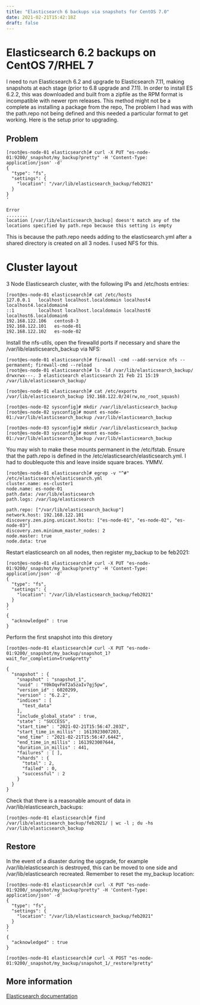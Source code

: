 ```yaml
---
title: "Elasticsearch 6 backups via snapshots for CentOS 7.0"
date: 2021-02-21T15:42:18Z
draft: false
---
```


# Elasticsearch 6.2 backups on CentOS 7/RHEL 7

I need to run Elasticsearch 6.2 and upgrade to Elasticsearch 7.11, making snapshots at each stage (prior to 6.8 upgrade and 7.11). In order to install ES 6.2.2, this was downloaded and built from a zipfile as the RPM format is incompatible with newer rpm releases. This method might not be a complete as installing a package from the repo, The problem I had was with the path.repo not being defined and this needed a particular format to get working. Here is the setup prior to upgrading.

## Problem

```
[root@es-node-01 elasticsearch]# curl -X PUT "es-node-01:9200/_snapshot/my_backup?pretty" -H 'Content-Type: application/json' -d'
{
  "type": "fs",
  "settings": {
    "location": "/var/lib/elasticsearch_backup/feb2021"
  }
}
'

Error
........
location [/var/lib/elasticsearch_backup] doesn't match any of the locations specified by path.repo because this setting is empty
```

This is because the path.repo needs adding to the elasticsearch.yml after a shared directory is created on all 3 nodes. I used NFS for this.

# Cluster layout

3 Node Elasticsearch cluster, with the following IPs and /etc/hosts entries:

```
[root@es-node-01 elasticsearch]# cat /etc/hosts
127.0.0.1   localhost localhost.localdomain localhost4 localhost4.localdomain4
::1         localhost localhost.localdomain localhost6 localhost6.localdomain6
192.168.122.106   centos8-3
192.168.122.101   es-node-01
192.168.122.102   es-node-02
```

Install the nfs-utils, open the firewalld ports if necessary and share the /var/lib/elasticsearch_backup via NFS:

```
[root@es-node-01 elasticsearch]# firewall -cmd --add-service nfs --permanent; firewall-cmd --reload
[root@es-node-01 elasticsearch]# ls -ld /var/lib/elasticsearch_backup/
drwxrwx---. 3 elasticsearch elasticsearch 21 Feb 21 15:19 /var/lib/elasticsearch_backup/

[root@es-node-01 elasticsearch]# cat /etc/exports
/var/lib/elasticsearch_backup 192.168.122.0/24(rw,no_root_squash)

[root@es-node-02 sysconfig]# mkdir /var/lib/elasticsearch_backup
[root@es-node-02 sysconfig]# mount es-node-01:/var/lib/elasticsearch_backup /var/lib/elasticsearch_backup

[root@es-node-03 sysconfig]# mkdir /var/lib/elasticsearch_backup
[root@es-node-03 sysconfig]# mount es-node-01:/var/lib/elasticsearch_backup /var/lib/elasticsearch_backup

```
You may wish to make these mounts permanent in the /etc/fstab. Ensure that the path.repo is defined in the /etc/elasticsearch/elasticsearch.yml. I had to doublequote this and leave inside square braces. YMMV.

```
[root@es-node-01 elasticsearch]# egrep -v "^#" /etc/elasticsearch/elasticsearch.yml
cluster.name: es-cluster1
node.name: es-node-01
path.data: /var/lib/elasticsearch
path.logs: /var/log/elasticsearch

path.repo: ["/var/lib/elasticsearch_backup"]
network.host: 192.168.122.101
discovery.zen.ping.unicast.hosts: ["es-node-01", "es-node-02", "es-node-03"]
discovery.zen.minimum_master_nodes: 2
node.master: true
node.data: true
```
Restart elasticsearch on all nodes, then register my_backup to be feb2021:

```
[root@es-node-01 elasticsearch]# curl -X PUT "es-node-01:9200/_snapshot/my_backup?pretty" -H 'Content-Type: application/json' -d'
{
  "type": "fs",
  "settings": {
    "location": "/var/lib/elasticsearch_backup/feb2021"
  }
}
'
{
  "acknowledged" : true
}
```
Perform the first snapshot into this diretory

```
[root@es-node-01 elasticsearch]# curl -X PUT "es-node-01:9200/_snapshot/my_backup/snapshot_1?wait_for_completion=true&pretty"

{
  "snapshot" : {
    "snapshot" : "snapshot_1",
    "uuid" : "Y0kOqvFmT2a5zaIv7gj5pw",
    "version_id" : 6020299,
    "version" : "6.2.2",
    "indices" : [
      "test_data"
    ],
    "include_global_state" : true,
    "state" : "SUCCESS",
    "start_time" : "2021-02-21T15:56:47.203Z",
    "start_time_in_millis" : 1613923007203,
    "end_time" : "2021-02-21T15:56:47.644Z",
    "end_time_in_millis" : 1613923007644,
    "duration_in_millis" : 441,
    "failures" : [ ],
    "shards" : {
      "total" : 2,
      "failed" : 0,
      "successful" : 2
    }
  }
}
```

Check that there is a reasonable amount of data in /var/lib/elasticsearch_backups:
```
[root@es-node-01 elasticsearch]# find /var/lib/elasticsearch_backup/feb2021/ | wc -l ; du -hs /var/lib/elasticsearch_backup
```

## Restore

In the event of a disaster during the upgrade, for example /var/lib/elasticsearch is destroyed, this can be moved to one side and /var/lib/elasticsearch recreated. Remember to reset the my_backup location:

```
[root@es-node-01 elasticsearch]# curl -X PUT "es-node-01:9200/_snapshot/my_backup?pretty" -H 'Content-Type: application/json' -d'
{
  "type": "fs",
  "settings": {
    "location": "/var/lib/elasticsearch_backup/feb2021"
  }
}
'
{
  "acknowledged" : true
}
```

```
[root@es-node-01 elasticsearch]# curl -X POST "es-node-01:9200/_snapshot/my_backup/snapshot_1/_restore?pretty"
```

## More information

[Elasticsearch documentation](https://www.elastic.co/guide/en/elasticsearch/reference/6.8/modules-snapshots.html)
